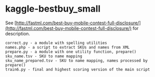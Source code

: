 kaggle-bestbuy_small
====================

See [http://fastml.com/best-buy-mobile-contest-full-disclosure/](http://fastml.com/best-buy-mobile-contest-full-disclosure/) for description.

	correct.py - a module with spelling utilities
	names.php - a script to extract SKUs and names from XML
	prepare.py - a module with one utility function, prepare()
	sku_name.tsv - SKU to name mapping
	sku_name_prepared.tsv - SKU to name mapping, names processed by prepare()
	train6.py - final and highest scoring version of the main script